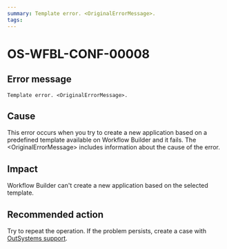```yaml
---
summary: Template error. <OriginalErrorMessage>.
tags:
---
```


# OS-WFBL-CONF-00008

## Error message

`Template error. <OriginalErrorMessage>.`

## Cause

This error occurs when you try to create a new application based on a predefined template available on Workflow Builder and it fails.
The &lt;OriginalErrorMessage&gt; includes information about the cause of the error. 

## Impact

Workflow Builder can't create a new application based on the selected template.

## Recommended action

Try to repeat the operation. If the problem persists, create a case with [OutSystems support](https://success.outsystems.com/Support).
